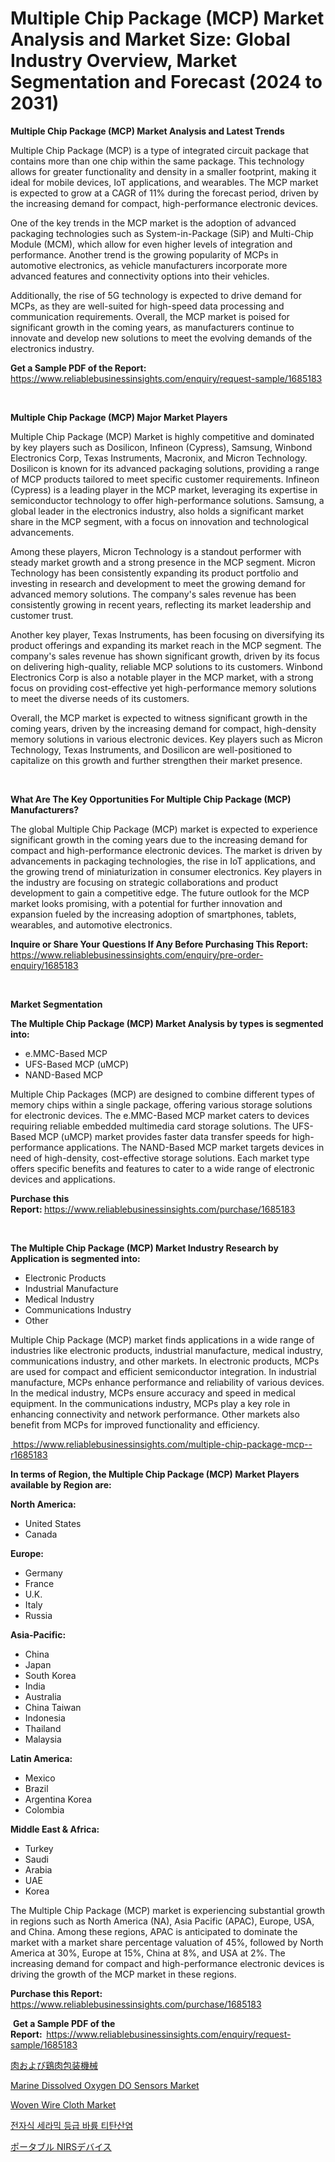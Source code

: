 <p><h1>Multiple Chip Package (MCP) Market Analysis and Market Size: Global Industry Overview, Market Segmentation and Forecast (2024 to 2031)</h1></p><p><strong>Multiple Chip Package (MCP) Market Analysis and Latest Trends</strong></p>
<p><p>Multiple Chip Package (MCP) is a type of integrated circuit package that contains more than one chip within the same package. This technology allows for greater functionality and density in a smaller footprint, making it ideal for mobile devices, IoT applications, and wearables. The MCP market is expected to grow at a CAGR of 11% during the forecast period, driven by the increasing demand for compact, high-performance electronic devices.</p><p>One of the key trends in the MCP market is the adoption of advanced packaging technologies such as System-in-Package (SiP) and Multi-Chip Module (MCM), which allow for even higher levels of integration and performance. Another trend is the growing popularity of MCPs in automotive electronics, as vehicle manufacturers incorporate more advanced features and connectivity options into their vehicles.</p><p>Additionally, the rise of 5G technology is expected to drive demand for MCPs, as they are well-suited for high-speed data processing and communication requirements. Overall, the MCP market is poised for significant growth in the coming years, as manufacturers continue to innovate and develop new solutions to meet the evolving demands of the electronics industry.</p></p>
<p><strong>Get a Sample PDF of the Report:&nbsp;</strong> <a href="https://www.reliablebusinessinsights.com/enquiry/request-sample/1685183">https://www.reliablebusinessinsights.com/enquiry/request-sample/1685183</a></p>
<p>&nbsp;</p>
<p><strong>Multiple Chip Package (MCP) Major Market Players</strong></p>
<p><p>Multiple Chip Package (MCP) Market is highly competitive and dominated by key players such as Dosilicon, Infineon (Cypress), Samsung, Winbond Electronics Corp, Texas Instruments, Macronix, and Micron Technology. Dosilicon is known for its advanced packaging solutions, providing a range of MCP products tailored to meet specific customer requirements. Infineon (Cypress) is a leading player in the MCP market, leveraging its expertise in semiconductor technology to offer high-performance solutions. Samsung, a global leader in the electronics industry, also holds a significant market share in the MCP segment, with a focus on innovation and technological advancements.</p><p>Among these players, Micron Technology is a standout performer with steady market growth and a strong presence in the MCP segment. Micron Technology has been consistently expanding its product portfolio and investing in research and development to meet the growing demand for advanced memory solutions. The company's sales revenue has been consistently growing in recent years, reflecting its market leadership and customer trust.</p><p>Another key player, Texas Instruments, has been focusing on diversifying its product offerings and expanding its market reach in the MCP segment. The company's sales revenue has shown significant growth, driven by its focus on delivering high-quality, reliable MCP solutions to its customers. Winbond Electronics Corp is also a notable player in the MCP market, with a strong focus on providing cost-effective yet high-performance memory solutions to meet the diverse needs of its customers.</p><p>Overall, the MCP market is expected to witness significant growth in the coming years, driven by the increasing demand for compact, high-density memory solutions in various electronic devices. Key players such as Micron Technology, Texas Instruments, and Dosilicon are well-positioned to capitalize on this growth and further strengthen their market presence.</p></p>
<p>&nbsp;</p>
<p><strong>What Are The Key Opportunities For Multiple Chip Package (MCP) Manufacturers?</strong></p>
<p><p>The global Multiple Chip Package (MCP) market is expected to experience significant growth in the coming years due to the increasing demand for compact and high-performance electronic devices. The market is driven by advancements in packaging technologies, the rise in IoT applications, and the growing trend of miniaturization in consumer electronics. Key players in the industry are focusing on strategic collaborations and product development to gain a competitive edge. The future outlook for the MCP market looks promising, with a potential for further innovation and expansion fueled by the increasing adoption of smartphones, tablets, wearables, and automotive electronics.</p></p>
<p><strong>Inquire or Share Your Questions If Any Before Purchasing This Report:</strong> <a href="https://www.reliablebusinessinsights.com/enquiry/pre-order-enquiry/1685183">https://www.reliablebusinessinsights.com/enquiry/pre-order-enquiry/1685183</a></p>
<p>&nbsp;</p>
<p><strong>Market Segmentation</strong></p>
<p><strong>The Multiple Chip Package (MCP) Market Analysis by types is segmented into:</strong></p>
<p><ul><li>e.MMC-Based MCP</li><li>UFS-Based MCP (uMCP)</li><li>NAND-Based MCP</li></ul></p>
<p><p>Multiple Chip Packages (MCP) are designed to combine different types of memory chips within a single package, offering various storage solutions for electronic devices. The e.MMC-Based MCP market caters to devices requiring reliable embedded multimedia card storage solutions. The UFS-Based MCP (uMCP) market provides faster data transfer speeds for high-performance applications. The NAND-Based MCP market targets devices in need of high-density, cost-effective storage solutions. Each market type offers specific benefits and features to cater to a wide range of electronic devices and applications.</p></p>
<p><strong>Purchase this Report:&nbsp;</strong><a href="https://www.reliablebusinessinsights.com/purchase/1685183">https://www.reliablebusinessinsights.com/purchase/1685183</a></p>
<p>&nbsp;</p>
<p><strong>The Multiple Chip Package (MCP) Market Industry Research by Application is segmented into:</strong></p>
<p><ul><li>Electronic Products</li><li>Industrial Manufacture</li><li>Medical Industry</li><li>Communications Industry</li><li>Other</li></ul></p>
<p><p>Multiple Chip Package (MCP) market finds applications in a wide range of industries like electronic products, industrial manufacture, medical industry, communications industry, and other markets. In electronic products, MCPs are used for compact and efficient semiconductor integration. In industrial manufacture, MCPs enhance performance and reliability of various devices. In the medical industry, MCPs ensure accuracy and speed in medical equipment. In the communications industry, MCPs play a key role in enhancing connectivity and network performance. Other markets also benefit from MCPs for improved functionality and efficiency.</p></p>
<p><a href="https://www.reliablebusinessinsights.com/multiple-chip-package-mcp--r1685183">&nbsp;https://www.reliablebusinessinsights.com/multiple-chip-package-mcp--r1685183</a></p>
<p><strong>In terms of Region, the Multiple Chip Package (MCP) Market Players available by Region are:</strong></p>
<p>
    <p> <strong> North America: </strong>
        <ul>
            <li>United States</li>
            <li>Canada</li>
        </ul>
        </p> 
    <p> <strong> Europe: </strong>
        <ul>
            <li>Germany</li>
            <li>France</li>
            <li>U.K.</li>
            <li>Italy</li>
            <li>Russia</li>
        </ul>
        </p> 
    <p> <strong> Asia-Pacific: </strong>
        <ul>
            <li>China</li>
            <li>Japan</li>
            <li>South Korea</li>
            <li>India</li>
            <li>Australia</li>
            <li>China Taiwan</li>
            <li>Indonesia</li>
            <li>Thailand</li>
            <li>Malaysia</li>
        </ul>
        </p> 
    <p> <strong> Latin America: </strong>
        <ul>
            <li>Mexico</li>
            <li>Brazil</li>
            <li>Argentina Korea</li>
            <li>Colombia</li>
        </ul>
        </p> 
    <p> <strong> Middle East & Africa: </strong>
        <ul>
            <li>Turkey</li>
            <li>Saudi</li>
            <li>Arabia</li>
            <li>UAE</li>
            <li>Korea</li>
        </ul>
    </p>
    </p>
<p><p>The Multiple Chip Package (MCP) market is experiencing substantial growth in regions such as North America (NA), Asia Pacific (APAC), Europe, USA, and China. Among these regions, APAC is anticipated to dominate the market with a market share percentage valuation of 45%, followed by North America at 30%, Europe at 15%, China at 8%, and USA at 2%. The increasing demand for compact and high-performance electronic devices is driving the growth of the MCP market in these regions.</p></p>
<p><strong>Purchase this Report: </strong><a href="https://www.reliablebusinessinsights.com/purchase/1685183">https://www.reliablebusinessinsights.com/purchase/1685183</a></p>
<p>&nbsp;<strong>Get a Sample PDF of the Report:&nbsp;&nbsp;</strong><a href="https://www.reliablebusinessinsights.com/enquiry/request-sample/1685183">https://www.reliablebusinessinsights.com/enquiry/request-sample/1685183</a></p>
<p><strong></strong></p>
<p><p><a href="https://github.com/deonnorth8/Market-Research-Report-List-1/blob/main/1689408111044.md">肉および鶏肉包装機械</a></p><p><a href="https://issuu.com/reportprime-2/docs/marine-dissolved-oxygen-do-sensors-_8e674acbba4cc9">Marine Dissolved Oxygen DO Sensors Market</a></p><p><a href="https://github.com/brenzgnarento/Market-Research-Report-List-2/blob/main/woven-wire-cloth-market.md">Woven Wire Cloth Market</a></p><p><a href="https://github.com/brainlyez1/Market-Research-Report-List-1/blob/main/5861375105886.md">전자식 세라믹 등급 바륨 티탄산염</a></p><p><a href="https://github.com/LizaHeller2023/Market-Research-Report-List-1/blob/main/3150072111045.md">ポータブル NIRSデバイス</a></p></p>